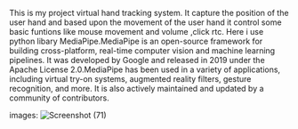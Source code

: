 This is my project virtual hand tracking system. It capture the position of the user hand and based upon the movement of the user hand it control some basic funtions 
like mouse movement and volume ,click rtc. Here i use python libary MediaPipe.MediaPipe is an open-source framework for building cross-platform, real-time computer 
vision and machine learning pipelines. It was developed by Google and released in 2019 under the Apache License 2.0.MediaPipe has been used in a variety of applications,
including virtual try-on systems, augmented reality filters, gesture recognition, and more. It is also actively maintained and updated by a community of contributors.

images:
![Screenshot (71)](https://user-images.githubusercontent.com/72138998/221932936-749dbd88-9af3-4652-a282-6afca6b6298c.png)

